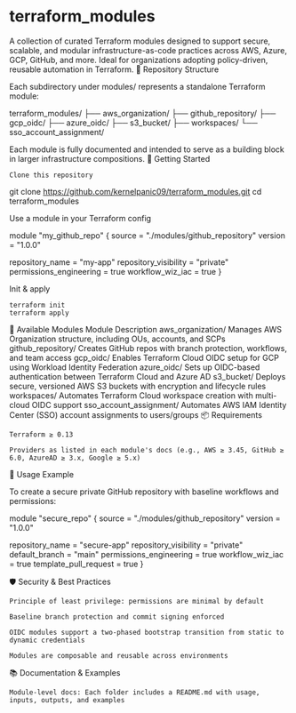 # terraform_modules

A collection of curated Terraform modules designed to support secure, scalable, and modular infrastructure-as-code practices across AWS, Azure, GCP, GitHub, and more. Ideal for organizations adopting policy-driven, reusable automation in Terraform.
🧭 Repository Structure

Each subdirectory under modules/ represents a standalone Terraform module:

terraform_modules/
├── aws_organization/
├── github_repository/
├── gcp_oidc/
├── azure_oidc/
├── s3_bucket/
├── workspaces/
└── sso_account_assignment/

Each module is fully documented and intended to serve as a building block in larger infrastructure compositions.
🚀 Getting Started

    Clone this repository

git clone https://github.com/kernelpanic09/terraform_modules.git
cd terraform_modules

Use a module in your Terraform config

module "my_github_repo" {
  source  = "./modules/github_repository"
  version = "1.0.0"

  repository_name       = "my-app"
  repository_visibility = "private"
  permissions_engineering = true
  workflow_wiz_iac      = true
}

Init & apply

    terraform init
    terraform apply

🔐 Available Modules
Module	Description
aws_organization/	Manages AWS Organization structure, including OUs, accounts, and SCPs
github_repository/	Creates GitHub repos with branch protection, workflows, and team access
gcp_oidc/	Enables Terraform Cloud OIDC setup for GCP using Workload Identity Federation
azure_oidc/	Sets up OIDC-based authentication between Terraform Cloud and Azure AD
s3_bucket/	Deploys secure, versioned AWS S3 buckets with encryption and lifecycle rules
workspaces/	Automates Terraform Cloud workspace creation with multi-cloud OIDC support
sso_account_assignment/	Automates AWS IAM Identity Center (SSO) account assignments to users/groups
📦 Requirements

    Terraform ≥ 0.13

    Providers as listed in each module's docs (e.g., AWS ≥ 3.45, GitHub ≥ 6.0, AzureAD ≥ 3.x, Google ≥ 5.x)

📝 Usage Example

To create a secure private GitHub repository with baseline workflows and permissions:

module "secure_repo" {
  source  = "./modules/github_repository"
  version = "1.0.0"

  repository_name         = "secure-app"
  repository_visibility   = "private"
  default_branch          = "main"
  permissions_engineering = true
  workflow_wiz_iac        = true
  template_pull_request   = true
}

🛡️ Security & Best Practices

    Principle of least privilege: permissions are minimal by default

    Baseline branch protection and commit signing enforced

    OIDC modules support a two-phased bootstrap transition from static to dynamic credentials

    Modules are composable and reusable across environments

📚 Documentation & Examples

    Module-level docs: Each folder includes a README.md with usage, inputs, outputs, and examples
